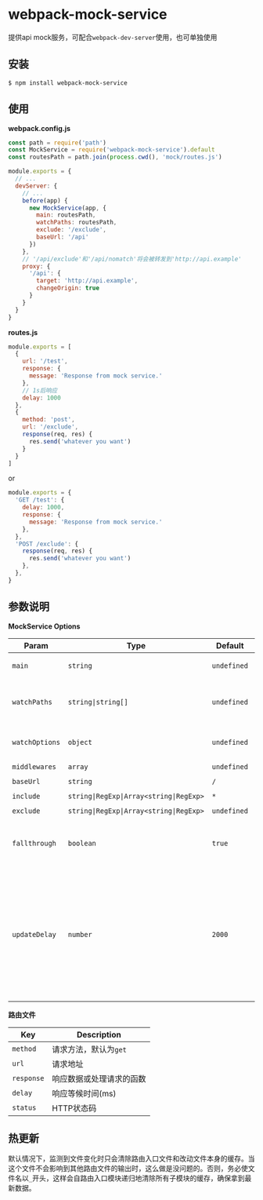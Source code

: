 # webpack-mock-service

提供api mock服务，可配合`webpack-dev-server`使用，也可单独使用

## 安装

```
$ npm install webpack-mock-service
```

## 使用

**webpack.config.js**

```js
const path = require('path')
const MockService = require('webpack-mock-service').default
const routesPath = path.join(process.cwd(), 'mock/routes.js')

module.exports = {
  // ...
  devServer: {
    // ...
    before(app) {
      new MockService(app, {
        main: routesPath,
        watchPaths: routesPath,
        exclude: '/exclude',
        baseUrl: '/api'
      })
    },
    // '/api/exclude'和'/api/nomatch'将会被转发到'http://api.example'
    proxy: {
      '/api': {
        target: 'http://api.example',
        changeOrigin: true
      }
    }
  }
}
```

**routes.js**

```js
module.exports = [
  {
    url: '/test',
    response: {
      message: 'Response from mock service.'
    },
    // 1s后响应
    delay: 1000
  },
  {
    method: 'post',
    url: '/exclude',
    response(req, res) {
      res.send('whatever you want')
    }
  }
]
```

or

```js
module.exports = {
  'GET /test': {
    delay: 1000,
    response: {
      message: 'Response from mock service.'
    },
  },
  'POST /exclude': {
    response(req, res) {
      res.send('whatever you want')
    },
  },
}
```

## 参数说明

**MockService Options**

Param          | Type                            | Default     | Description 
-------------- | ------------------------------- | ----------- | ------------ 
`main`         | `string`                        | `undefined` | 路由入口文件，建议使用绝对路径 
`watchPaths`   | `string\|string[]`              | `undefined` | 需要监测变化的文件/文件夹，作为第一个参数传递给`chokidar.watch()` 
`watchOptions` | `object`                        | `undefined` | 作为第二个参数传递给`chokidar.watch()` 
`middlewares`  | `array`                         | `undefined` | 中间件 
`baseUrl`      | `string`                        | `/`         | api基础路径 
`include`      | `string\|RegExp\|Array<string\|RegExp>` | `*`          | 包含的api接口 
`exclude`      | `string\|RegExp\|Array<string\|RegExp>` | `undefined`  | 排除的api接口 
`fallthrough`  | `boolean`                       | `true`      | 没有匹配到api接口时，是否把请求交给下一个中间件处理
`updateDelay`  | `number`                        | `2000`      | 文件改动后更新mock服务的延迟时间(ms)，用于防抖。此外，很多编辑器在保存的时侯是先把原文件清空，再进行保存，因此会触发2次文件改变事件，设置该值也可以解决这个问题

**路由文件**

Key            | Description 
-------------- | ------------------------------- 
`method`       | 请求方法，默认为`get`
`url`          | 请求地址
`response`     | 响应数据或处理请求的函数
`delay`        | 响应等候时间(ms)
`status`       | HTTP状态码

## 热更新

默认情况下，监测到文件变化时只会清除路由入口文件和改动文件本身的缓存。当这个文件不会影响到其他路由文件的输出时，这么做是没问题的。否则，务必使文件名以`_`开头，这样会自路由入口模块递归地清除所有子模块的缓存，确保拿到最新数据。
